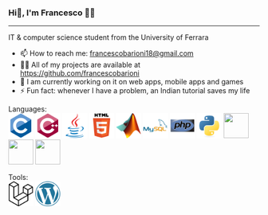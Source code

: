 ### Hi👋, I'm Francesco 🙋‍♂️
-------------------------------------------------------------------------------------------------
IT & computer science student from the University of Ferrara

- 📫 How to reach me: francescobarioni18@gmail.com
- 👨‍💻 All of my projects are available at https://github.com/francescobarioni
- 🔭 I am currently working on it on web apps, mobile apps and games 
- ⚡ Fun fact: whenever I have a problem, an Indian tutorial saves my life

Languages:
<br>
<img src="https://github.com/francescobarioni/img/blob/main/c-original.svg" data-canonical-src="https://github.com/francescobarioni/img/blob/main/c-original.svg" width="50" height="50" />
<img src="https://github.com/francescobarioni/img/blob/main/c%2B%2B-original.svg" data-canonical-src="https://github.com/francescobarioni/img/blob/main/c%2B%2B-original.svg" width="50" height="50" />
<img src="https://github.com/francescobarioni/img/blob/main/java-original.svg" data-canonical-src="https://github.com/francescobarioni/img/blob/main/java-original.svg" width="50" height="50" />
<img src="https://github.com/francescobarioni/img/blob/main/html5-original-wordmark.svg" data-canonical-src="https://github.com/francescobarioni/img/blob/main/html5-original-wordmark.svg" width="50" height="50" />
<img src="https://github.com/francescobarioni/img/blob/main/matlab.png" data-canonical-src="https://github.com/francescobarioni/img/blob/main/matlab.png" width="50" height="50" />
<img src="https://github.com/francescobarioni/img/blob/main/mysql-original-wordmark.svg" data-canonical-src="https://github.com/francescobarioni/img/blob/main/mysql-original-wordmark.svg" width="50" height="50" />
<img src="https://github.com/francescobarioni/img/blob/main/php-original.svg" data-canonical-src="https://github.com/francescobarioni/img/blob/main/php-original.svg" width="50" height="50" />
<img src="https://github.com/francescobarioni/img/blob/main/python-original.svg" data-canonical-src="https://github.com/francescobarioni/img/blob/main/python-original.svg" width="50" height="50" />
<img src="https://img.icons8.com/dusk/344/css3.png" data-canonical-src="https://img.icons8.com/dusk/344/css3.png" width="50" height="50" />
<img src="https://img.icons8.com/external-flaticons-lineal-color-flat-icons/344/external-java-script-mobile-app-development-flaticons-lineal-color-flat-icons.png" data-canonical-src="https://img.icons8.com/external-flaticons-lineal-color-flat-icons/344/external-java-script-mobile-app-development-flaticons-lineal-color-flat-icons.png" width="50" height="50" />
<img src="https://img.icons8.com/arcade/344/r.png" data-canonical-src="https://img.icons8.com/arcade/344/r.png" width="50" height="50" />

Tools:
<br>
<img src="https://github.com/francescobarioni/img/blob/main/laravel.svg" data-canonical-src="https://github.com/francescobarioni/img/blob/main/laravel.svg" width="50" height="50" />
<img src="https://github.com/francescobarioni/img/blob/main/wordpress.png" data-canonical-src="https://github.com/francescobarioni/img/blob/main/wordpress.png" width="50" height="50" />


<!--
**francescobarioni/francescobarioni** is a ✨ _special_ ✨ repository because its `README.md` (this file) appears on your GitHub profile.

Here are some ideas to get you started:
- 🌱 I’m currently learning ...
- 👯 I’m looking to collaborate on ...
- 🤔 I’m looking for help with ...
- 💬 Ask me about ...
- 😄 Pronouns: ...
-->
